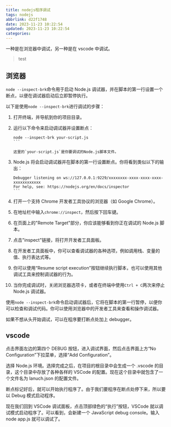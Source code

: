```yaml
---
title: nodejs程序调试
tags: nodejs
abbrlink: d22f1748
date: 2023-11-23 10:22:54
updated: 2023-11-23 10:22:54
categories:
---
```


一种是在浏览器中调试，另一种是在 vscode 中调试。

> test

## 浏览器

`node --inspect-brk`命令用于启动 Node.js 调试器，并在脚本的第一行设置一个断点，以便在调试器启动后立即暂停执行。

以下是使用`node --inspect-brk`进行调试的步骤：

1. 打开终端，并导航到你的项目目录。

2. 运行以下命令来启动调试器并设置断点：

   ````
   node --inspect-brk your-script.js
   ```

   这里的`your-script.js`是你要调试的Node.js脚本文件。

   ````

3. Node.js 将会启动调试器并在脚本的第一行设置断点。你将看到类似以下的输出：

   ````
   Debugger listening on ws://127.0.0.1:9229/xxxxxxxx-xxxx-xxxx-xxxx-xxxxxxxxxxxx
   For help, see: https://nodejs.org/en/docs/inspector
   ```

   ````

4. 打开一个支持 Chrome 开发者工具协议的浏览器（如 Google Chrome）。

5. 在地址栏中输入`chrome://inspect`，然后按下回车键。

6. 在页面上的"Remote Target"部分，你应该能够看到你正在调试的 Node.js 脚本。

7. 点击"inspect"链接，将打开开发者工具面板。

8. 在开发者工具面板中，你可以查看调试器的各种选项，例如调用栈、变量的值、执行表达式等。

9. 你可以使用“Resume script execution”按钮继续执行脚本，也可以使用其他调试工具来控制调试器的行为。

10. 当你完成调试时，关闭浏览器选项卡，或者在终端中使用`Ctrl + C`两次来停止 Node.js 调试器。

使用`node --inspect-brk`命令启动调试器后，它将在脚本的第一行暂停，以便你可以检查和调试代码。你可以使用浏览器中的开发者工具来查看和操作调试器。

如果不想从头开始调试，可以在程序要打断点处加上 debugger。

## vscode

点击界面左边的第四个 DEBUG 按钮，进入调试界面，然后点击界面上方“No Configuration”下拉菜单，选择“Add Configuration”。

选择 Node.js 环境。选择完成之后，在项目的根目录中会生成一个 .vscode 的目录，这个目录中存放了各种各样的 VSCode 的配置。现在这个目录中就包含了一个文件名为 lanuch.json 的配置文件。

断点标记好后，就可以开始执行程序了。由于我们要程序在断点处停下来，所以要以 Debug 模式启动程序。

现在我们回到 VSCode 调试面板，点击顶部绿色的“执行”按钮，VSCode 就以调试模式启动程序了。可以看到，会新建一个 JavaScript debug console。输入 node app.js 就可以调试了。
